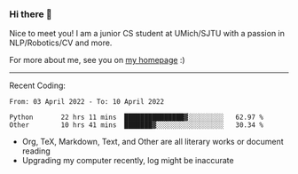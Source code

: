 ### Hi there 👋

Nice to meet you! I am a junior CS student at UMich/SJTU with a passion in NLP/Robotics/CV and more. 

For more about me, see you on [my homepage](https://jiayipan.me) :)

---

Recent Coding:
<!--START_SECTION:waka-->

```text
From: 03 April 2022 - To: 10 April 2022

Python       22 hrs 11 mins  ███████████████▓░░░░░░░░░   62.97 %
Other        10 hrs 41 mins  ███████▓░░░░░░░░░░░░░░░░░   30.34 %
```

<!--END_SECTION:waka-->
- Org, TeX, Markdown, Text, and Other are all literary works or document reading
- Upgrading my computer recently, log might be inaccurate

